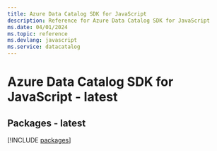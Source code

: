 ```yaml
---
title: Azure Data Catalog SDK for JavaScript
description: Reference for Azure Data Catalog SDK for JavaScript
ms.date: 04/01/2024
ms.topic: reference
ms.devlang: javascript
ms.service: datacatalog
---
```

# Azure Data Catalog SDK for JavaScript - latest
## Packages - latest
[!INCLUDE [packages](data-catalog-index.md)]